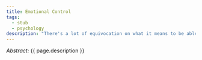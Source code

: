 ```yaml
---
title: Emotional Control
tags:
  - stub
  - psychology
description: "There's a lot of equivocation on what it means to be able to control one's emotions. I want to untangle a few different senses of the phrase and offer my views on what I think is possible and healthy: (1) force of will in the moment (impossible), (2) taking specific actions to effect or affect emotions, like self-soothing behaviors or listening to sad music (possible, may be healthy or harmful), and (3) long-term work to recalibrate emotional reactions (possible, most likely healthy if pursued carefully)."
---
```


_Abstract:_ {{ page.description }}
